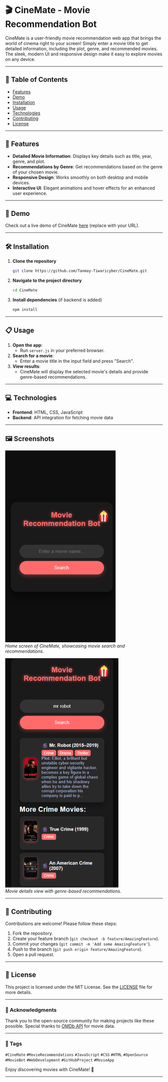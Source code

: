 
# 🎬 CineMate - Movie Recommendation Bot

CineMate is a user-friendly movie recommendation web app that brings the world of cinema right to your screen! Simply enter a movie title to get detailed information, including the plot, genre, and recommended movies. The sleek, modern UI and responsive design make it easy to explore movies on any device.

---

## 📖 Table of Contents
- [Features](#features)
- [Demo](#demo)
- [Installation](#installation)
- [Usage](#usage)
- [Technologies](#technologies)
- [Contributing](#contributing)
- [License](#license)

---

## 🌟 Features
- **Detailed Movie Information**: Displays key details such as title, year, genre, and plot.
- **Recommendations by Genre**: Get recommendations based on the genre of your chosen movie.
- **Responsive Design**: Works smoothly on both desktop and mobile devices.
- **Interactive UI**: Elegant animations and hover effects for an enhanced user experience.

---

## 🚀 Demo
Check out a live demo of CineMate [here](https://your-demo-url.com) (replace with your URL).

---

## 🛠 Installation

1. **Clone the repository**
   ```bash
   git clone https://github.com/Tanmay-Tiwaricyber/CineMate.git
   ```
2. **Navigate to the project directory**
   ```bash
   cd CineMate
   ```
3. **Install dependencies** (if backend is added)
   ```bash
   npm install
   ```

---

## 📋 Usage
1. **Open the app**:
   - Run `server.js` in your preferred browser.
2. **Search for a movie**:
   - Enter a movie title in the input field and press "Search".
3. **View results**:
   - CineMate will display the selected movie's details and provide genre-based recommendations.

---

## 💻 Technologies
- **Frontend**: HTML, CSS, JavaScript
- **Backend**: API integration for fetching movie data

---

## 🖼 Screenshots
![CineMate Home](https://github.com/Tanmay-Tiwaricyber/CineMate/blob/main/home.png)  
*Home screen of CineMate, showcasing movie search and recommendations.*

![Movie Details](https://github.com/Tanmay-Tiwaricyber/CineMate/blob/main/search.png)  
*Movie details view with genre-based recommendations.*

---

## 🤝 Contributing
Contributions are welcome! Please follow these steps:

1. Fork the repository.
2. Create your feature branch (`git checkout -b feature/AmazingFeature`).
3. Commit your changes (`git commit -m 'Add some AmazingFeature'`).
4. Push to the branch (`git push origin feature/AmazingFeature`).
5. Open a pull request.

---

## 📄 License
This project is licensed under the MIT License. See the [LICENSE](LICENSE) file for more details.

---

### 👏 Acknowledgments
Thank you to the open-source community for making projects like these possible. Special thanks to [OMDb API](https://www.omdbapi.com/) for movie data.

---

### 📌 Tags
`#CineMate` `#MovieRecommendations` `#JavaScript` `#CSS` `#HTML` `#OpenSource` `#MovieBot` `#WebDevelopment` `#GitHubProject` `#MovieApp`

Enjoy discovering movies with CineMate! 🍿

---
